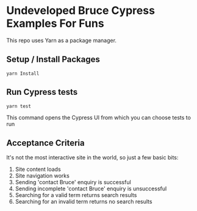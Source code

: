 # Undeveloped Bruce Cypress Examples For Funs
This repo uses Yarn as a package manager.

## Setup / Install Packages
```
yarn Install
```

## Run Cypress tests
```
yarn test
```
This command opens the Cypress UI from which you can choose tests to run

## Acceptance Criteria
It's not the most interactive site in the world, so just a few basic bits:
1. Site content loads
2. Site navigation works
3. Sending 'contact Bruce' enquiry is successful
4. Sending incomplete 'contact Bruce' enquiry is unsuccessful
5. Searching for a valid term returns search results
6. Searching for an invalid term returns no search results